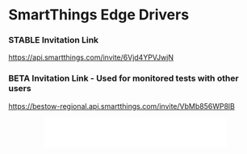 # SmartThings Edge Drivers

### STABLE Invitation Link

https://api.smartthings.com/invite/6Vjd4YPVJwjN

### BETA Invitation Link - Used for monitored tests with other users

https://bestow-regional.api.smartthings.com/invite/VbMb856WP8lB

<div align="center"><a target="_blank" href="https://buymeacoffee.com/w35l3y"><img src="resources/pizza.svg" height="60" /></a></div>
